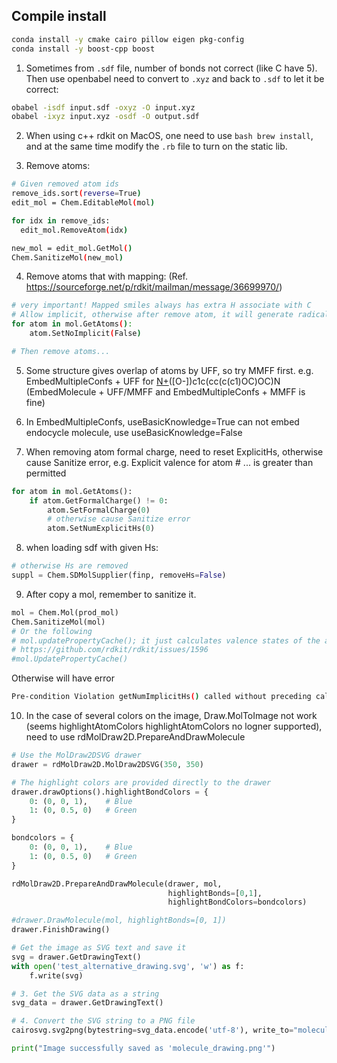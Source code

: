 ## Compile install
```bash
conda install -y cmake cairo pillow eigen pkg-config
conda install -y boost-cpp boost

```

1. Sometimes from `.sdf` file, number of bonds not correct (like C have 5).
Then use openbabel need to convert to `.xyz` and back to `.sdf` to let it be correct:
```bash
obabel -isdf input.sdf -oxyz -O input.xyz
obabel -ixyz input.xyz -osdf -O output.sdf
```

2. When using c++ rdkit on MacOS, one need to use ```bash brew install```, and at the same time modify the ` .rb ` file to turn on the static lib.

3. Remove atoms: 
```bash
# Given removed atom ids
remove_ids.sort(reverse=True)
edit_mol = Chem.EditableMol(mol)

for idx in remove_ids:
  edit_mol.RemoveAtom(idx)

new_mol = edit_mol.GetMol()
Chem.SanitizeMol(new_mol)
```

4. Remove atoms that with mapping: (Ref. https://sourceforge.net/p/rdkit/mailman/message/36699970/)
```bash
# very important! Mapped smiles always has extra H associate with C
# Allow implicit, otherwise after remove atom, it will generate radicals
for atom in mol.GetAtoms():
    atom.SetNoImplicit(False)

# Then remove atoms...
```

5. Some structure gives overlap of atoms by UFF, so try MMFF first. e.g. EmbedMultipleConfs + UFF for [N+](=O)([O-])c1c(cc(c(c1)OC)OC)N (EmbedMolecule + UFF/MMFF and EmbedMultipleConfs + MMFF is fine)

6. In EmbedMultipleConfs, useBasicKnowledge=True can not embed endocycle molecule, use useBasicKnowledge=False

7. When removing atom formal charge, need to reset ExplicitHs, otherwise cause Sanitize error, e.g. Explicit valence for atom # ... is greater than permitted
```python
for atom in mol.GetAtoms():
    if atom.GetFormalCharge() != 0:
        atom.SetFormalCharge(0)
        # otherwise cause Sanitize error
        atom.SetNumExplicitHs(0)
```

8. when loading sdf with given Hs:
```python
# otherwise Hs are removed
suppl = Chem.SDMolSupplier(finp, removeHs=False)
```

9. After copy a mol, remember to sanitize it.
```python
mol = Chem.Mol(prod_mol)
Chem.SanitizeMol(mol)
# Or the following
# mol.updatePropertyCache(); it just calculates valence states of the atoms. There are no topology changes.
# https://github.com/rdkit/rdkit/issues/1596
#mol.UpdatePropertyCache()
```
Otherwise will have error
```bash
Pre-condition Violation getNumImplicitHs() called without preceding call to calcImplicitValence()
```

10. In the case of several colors on the image, Draw.MolToImage not work (seems highlightAtomColors highlightAtomColors no logner supported), need to use rdMolDraw2D.PrepareAndDrawMolecule
```python
# Use the MolDraw2DSVG drawer
drawer = rdMolDraw2D.MolDraw2DSVG(350, 350)

# The highlight colors are provided directly to the drawer
drawer.drawOptions().highlightBondColors = {
    0: (0, 0, 1),    # Blue
    1: (0, 0.5, 0)   # Green
}

bondcolors = {
    0: (0, 0, 1),    # Blue
    1: (0, 0.5, 0)   # Green
}

rdMolDraw2D.PrepareAndDrawMolecule(drawer, mol, 
                                   highlightBonds=[0,1],
                                   highlightBondColors=bondcolors)

#drawer.DrawMolecule(mol, highlightBonds=[0, 1])
drawer.FinishDrawing()

# Get the image as SVG text and save it
svg = drawer.GetDrawingText()
with open('test_alternative_drawing.svg', 'w') as f:
    f.write(svg)

# 3. Get the SVG data as a string
svg_data = drawer.GetDrawingText()

# 4. Convert the SVG string to a PNG file
cairosvg.svg2png(bytestring=svg_data.encode('utf-8'), write_to="molecule_drawing.png")

print("Image successfully saved as 'molecule_drawing.png'")
```
